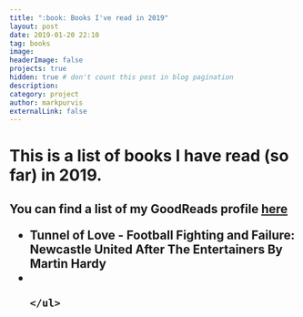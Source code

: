 ```yaml
---
title: ":book: Books I've read in 2019"
layout: post
date: 2019-01-20 22:10
tag: books
image:
headerImage: false
projects: true
hidden: true # don't count this post in blog pagination
description:
category: project
author: markpurvis
externalLink: false
---
```


# <h1> This is a list of books I have read (so far) in 2019. </h1>

<h2> You can find a list of my GoodReads profile <a href="//www.goodreads.com/review/list/9918109"> here </a>


<ul class="book-list">
	<li>Tunnel of Love - Football Fighting and Failure: Newcastle United After The Entertainers By Martin Hardy</li>
	<li> </li>

	</ul>

